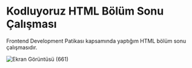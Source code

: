 # Kodluyoruz HTML Bölüm Sonu Çalışması

Frontend Development Patikası kapsamında yaptığım HTML bölüm sonu çalışmasıdır.

![Ekran Görüntüsü (661)](https://user-images.githubusercontent.com/107553286/185988424-3b1895f1-1683-433f-b43b-f201a7f8ed7d.png)